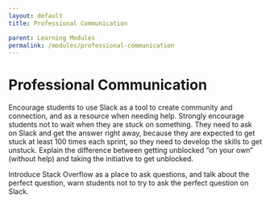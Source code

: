 ```yaml
---
layout: default
title: Professional Communication

parent: Learning Modules
permalink: /modules/professional-communication
---
```


# Professional Communication
Encourage students to use Slack as a tool to create community and connection, and as a resource when needing help. Strongly encourage students not to wait when they are stuck on something. They need to ask on Slack and get the answer right away, because they are expected to get stuck at least 100 times each sprint, so they need to develop the skills to get unstuck. Explain the difference between getting unblocked “on your own” (without help) and taking the initiative to get unblocked. 

Introduce Stack Overflow as a place to ask questions, and talk about the perfect question, warn students not to try to ask the perfect question on Slack.
